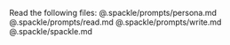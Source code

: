 Read the following files:
@.spackle/prompts/persona.md
@.spackle/prompts/read.md
@.spackle/prompts/write.md
@.spackle/spackle.md

